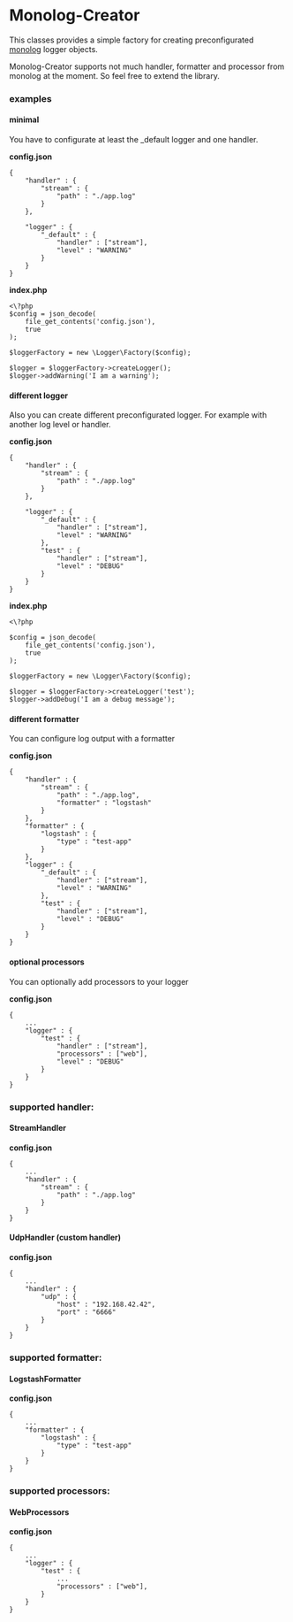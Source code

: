 # Monolog-Creator

This classes provides a simple factory for creating preconfigurated [monolog](https://github.com/Seldaek/monolog) logger objects.

Monolog-Creator supports not much handler, formatter and processor from monolog at the moment. So feel free to extend the library.

### examples

#### minimal

You have to configurate at least the _default logger and one handler.

**config.json**
```
{
    "handler" : {
        "stream" : {
            "path" : "./app.log"
        }
    },

    "logger" : {
        "_default" : {
            "handler" : ["stream"],
            "level" : "WARNING"
        }
    }
}
```

**index.php**
```
<\?php
$config = json_decode(
    file_get_contents('config.json'),
    true
);

$loggerFactory = new \Logger\Factory($config);

$logger = $loggerFactory->createLogger();
$logger->addWarning('I am a warning');
```

#### different logger

Also you can create different preconfigurated logger. For example with
another log level or handler.

**config.json**
```
{
    "handler" : {
        "stream" : {
            "path" : "./app.log"
        }
    },

    "logger" : {
        "_default" : {
            "handler" : ["stream"],
            "level" : "WARNING"
        },
        "test" : {
            "handler" : ["stream"],
            "level" : "DEBUG"
        }
    }
}
```

**index.php**
```
<\?php

$config = json_decode(
    file_get_contents('config.json'),
    true
);

$loggerFactory = new \Logger\Factory($config);

$logger = $loggerFactory->createLogger('test');
$logger->addDebug('I am a debug message');
```

#### different formatter

You can configure log output with a formatter

**config.json**
```
{
    "handler" : {
        "stream" : {
            "path" : "./app.log",
            "formatter" : "logstash"
        }
    },
    "formatter" : {
        "logstash" : {
            "type" : "test-app"
        }
    },
    "logger" : {
        "_default" : {
            "handler" : ["stream"],
            "level" : "WARNING"
        },
        "test" : {
            "handler" : ["stream"],
            "level" : "DEBUG"
        }
    }
}
```

#### optional processors

You can optionally add processors to your logger

**config.json**
```
{
    ...
    "logger" : {
        "test" : {
            "handler" : ["stream"],
            "processors" : ["web"],
            "level" : "DEBUG"
        }
    }
}
```


### supported handler:

#### StreamHandler
**config.json**
```
{
    ...
    "handler" : {
        "stream" : {
            "path" : "./app.log"
        }
    }
}
```

#### UdpHandler (custom handler)
**config.json**
```
{
    ...
    "handler" : {
        "udp" : {
            "host" : "192.168.42.42",
            "port" : "6666"
        }
    }
}
```


### supported formatter:

#### LogstashFormatter
**config.json**
```
{
    ...
    "formatter" : {
        "logstash" : {
            "type" : "test-app"
        }
    }
}
```


### supported processors:

#### WebProcessors

**config.json**
```
{
    ...
    "logger" : {
        "test" : {
            ...
            "processors" : ["web"],
        }
    }
}
```
